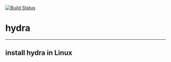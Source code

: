 [![Build Status](https://travis-ci.org/joemccann/dillinger.svg?branch=master)](https://travis-ci.org/joemccann/dillinger)

# hydra

<hr/>

## install hydra in Linux
```sh
```

